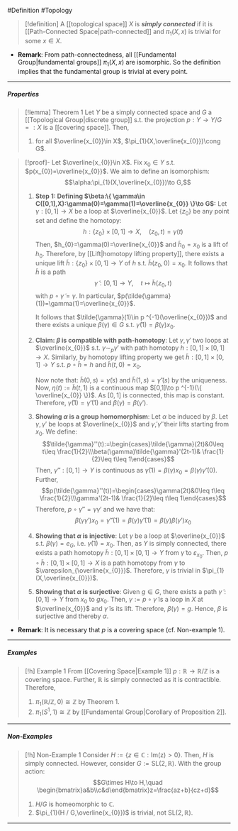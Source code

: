 #Definition #Topology 

> [!definition]
> A [[topological space]] $X$ is ***simply connected*** if it is [[Path-Connected Space|path-connected]] and $\pi_{1}(X,x)$ is trivial for some $x\in X$. 
- **Remark**: From path-connectedness, all [[Fundamental Group|fundamental groups]] $\pi_{1}(X,x)$ are isomorphic. So the definition implies that the fundamental group is trivial at every point.
---
##### Properties
> [!lemma] Theorem 1
> Let $Y$ be a simply connected space and $G$ a [[Topological Group|discrete group]] s.t. the projection $p:Y\to Y /G=:X$ is a [[covering space]]. Then,
> 1. for all $\overline{x_{0}}\in X$, $\pi_{1}(X,\overline{x_{0}})\cong G$.

> [!proof]-
> Let $\overline{x_{0}}\in X$. Fix $x_{0}\in Y$ s.t. $p(x_{0})=\overline{x_{0}}$. We aim to define an isomorphism: $$\alpha:\pi_{1}(X,\overline{x_{0}})\to G,$$
> 1. **Step 1: Defining $\beta:\{ \gamma\in C([0,1],X):\gamma(0)=\gamma(1)=\overline{x_{0}} \}\to G$:**
>    Let $\gamma:[0,1]\to X$ be a loop at $\overline{x_{0}}$. Let $\{ z_{0} \}$ be any point set and define the homotopy: $$h:\{ z_{0} \}\times[0,1]\to X,\quad (z_{0},t)=\gamma(t)$$Then, $h_{0}=\gamma(0)=\overline{x_{0}}$ and $\tilde{h}_{0}=x_{0}$ is a lift of $h_{0}$. Therefore, by [[Lift|homotopy lifting property]], there exists a unique lift $\tilde{h}:\{ z_{0} \}\times[0,1]\to Y$ of $h$ s.t. $\tilde{h}(z_{0},0)=x_{0}$. It follows that $\tilde{h}$ is a path $$\tilde{\gamma}:[0,1]\to Y,\quad t\mapsto \tilde{h}(z_{0},t)$$with $p\circ\tilde{\gamma}=\gamma$. In particular, $p(\tilde{\gamma}(1))=\gamma(1)=\overline{x_{0}}$. 
>    
>    It follows that $\tilde{\gamma}(1)\in p ^{-1}(\overline{x_{0}})$ and there exists a unique $\beta(\gamma)\in G$ s.t. $\tilde{\gamma}(1)=\beta(\gamma)x_{0}$.
> 2. **Claim: $\beta$ is compatible with path-homotopy**:
>    Let $\gamma,\gamma'$ two loops at $\overline{x_{0}}$ s.t. $\gamma \sim_{p} \gamma'$ with path homotopy $h:[0,1]\times[0,1]\to X$. Similarly, by homotopy lifting property we get $\tilde{h}:[0,1]\times[0,1]\to Y$ s.t. $p\circ\tilde{h}=h$ and $\tilde{h}(t,0)=x_{0}$.
>    
>    Now note that: $\tilde{h}(0,s)=\tilde{\gamma}(s)$ and $\tilde{h}(1,s)=\tilde{\gamma}'(s)$ by the uniqueness. Now, $\eta(t):=\tilde{h}(t,1)$ is a continuous map $[0,1]\to p ^{-1}(\{ \overline{x_{0}} \})$. As $[0,1]$ is connected, this map is constant. Therefore, $\tilde{\gamma}(1)=\tilde{\gamma}'(1)$ and $\beta(\gamma)=\beta(\gamma')$. 
> 3. **Showing $\alpha$ is a group homomorphism**:
>    Let $\alpha$ be induced by $\beta$. Let $\gamma,\gamma'$ be loops at $\overline{x_{0}}$ and $\tilde{\gamma},\tilde{\gamma}'$ their lifts starting from $x_{0}$. We define: $$\tilde{\gamma}''(t):=\begin{cases}\tilde{\gamma}(2t)&0\leq t\leq \frac{1}{2}\\\beta(\gamma)\tilde{\gamma}'(2t-1)& \frac{1}{2}\leq t\leq 1\end{cases}$$Then, $\tilde{\gamma}'':[0,1]\to Y$ is continuous as $\tilde{\gamma}(1)=\beta(\gamma)x_{0}=\beta(\gamma)\tilde{\gamma}'(0)$. Further, $$p(\tilde{\gamma}''(t))=\begin{cases}\gamma(2t)&0\leq t\leq \frac{1}{2}\\\gamma'(2t-1)& \frac{1}{2}\leq t\leq 1\end{cases}$$Therefore, $p\circ\tilde{\gamma}''=\gamma\gamma'$ and we have that: $$\beta(\gamma\gamma')x_{0}=\tilde{\gamma}''(1)=\beta(\gamma)\tilde{\gamma}'(1)=\beta(\gamma)\beta(\gamma')x_{0}$$
> 4. **Showing that $\alpha$ is injective**:
> 	Let $\gamma$ be a loop at $\overline{x_{0}}$ s.t. $\beta(\gamma)=e_{G}$, i.e. $\tilde{\gamma}(1)=x_{0}$. Then, as $Y$ is simply connected, there exists a path homotopy $\tilde{h}:[0,1]\times[0,1]\to Y$ from $\tilde{\gamma}$ to $\varepsilon_{x_{0}}$. Then, $p\circ \tilde{h}:[0,1]\times[0,1]\to X$ is a path homotopy from $\gamma$ to $\varepsilon_{\overline{x_{0}}}$. Therefore, $\gamma$ is trivial in $\pi_{1}(X,\overline{x_{0}})$.
> 5. **Showing that $\alpha$ is surjective**:
>    Given $g\in G$, there exists a path $\tilde{\gamma}:[0,1]\to Y$ from $x_{0}$ to $gx_{0}$. Then, $\gamma:=p\circ\tilde{\gamma}$ is a loop in $X$ at $\overline{x_{0}}$ and $\tilde{\gamma}$ is its lift. Therefore, $\beta(\gamma)=g$. Hence, $\beta$ is surjective and thereby $\alpha$.
>    
- **Remark**: It is necessary that $p$ is a covering space (cf. Non-example 1).
---
##### Examples
> [!h] Example 1
> From [[Covering Space|Example 1]] $p:\mathbb{R}\to \mathbb{R} /\mathbb{Z}$ is a covering space. Further, $\mathbb{R}$ is simply connected as it is contractible. Therefore, 
> 1. $\pi_{1}(\mathbb{R} / \mathbb{Z},0)\cong \mathbb{Z}$ by Theorem 1.
> 2. $\pi_{1}(S^1, 1)\cong \mathbb{Z}$ by [[Fundamental Group|Corollary of Proposition 2]].
---
##### Non-Examples
> [!h] Non-Example 1
> Consider $H:=\{ z\in \mathbb{C}:\text{Im(z)}>0 \}$. Then, $H$ is simply connected. However, consider $G:=\text{SL}(2,\mathbb{R})$. With the group action: $$G\times H\to H,\quad \begin{bmatrix}a&b\\c&d\end{bmatrix}z=\frac{az+b}{cz+d}$$
> 1. $H /G$ is homeomorphic to $\mathbb{C}$.
> 2. $\pi_{1}(H / G,\overline{x_{0}})$ is trivial, not $\text{SL}(2,\mathbb{R})$.
---
